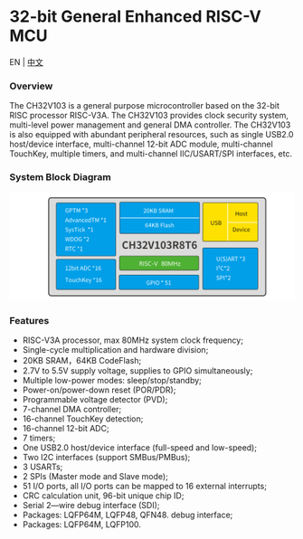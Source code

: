 # 32-bit General Enhanced RISC-V MCU
EN | [中文](README_zh.md)



### Overview
The CH32V103 is a general purpose microcontroller based on the 32-bit RISC processor RISC-V3A. The CH32V103 provides clock security system, multi-level power management and general DMA controller. The CH32V103 is also equipped with abundant peripheral resources, such as single USB2.0 host/device interface, multi-channel 12-bit ADC module, multi-channel TouchKey, multiple timers, and multi-channel IIC/USART/SPI interfaces, etc. 

### System Block Diagram
<img src="image/frame.jpg" alt="frame" style="zoom:50%;" />
 
### Features
- RISC-V3A processor, max 80MHz system clock frequency;
- Single-cycle multiplication and hardware division;
- 20KB SRAM，64KB CodeFlash;
- 2.7V to 5.5V supply voltage, supplies to GPIO simultaneously;
- Multiple low-power modes: sleep/stop/standby;
- Power-on/power-down reset (POR/PDR);
- Programmable voltage detector (PVD);
- 7-channel DMA controller;
- 16-channel TouchKey detection;
- 16-channel 12-bit ADC;
- 7 timers;
- One USB2.0 host/device interface (full-speed and low-speed);
- Two I2C interfaces (support SMBus/PMBus);
- 3 USARTs;
- 2 SPIs (Master mode and Slave mode);
- 51 I/O ports, all I/O ports can be mapped to 16 external interrupts;
- CRC calculation unit, 96-bit unique chip ID;
- Serial 2—wire debug interface (SDI);
- Packages: LQFP64M, LQFP48, QFN48.
debug interface;
- Packages: LQFP64M, LQFP100.


